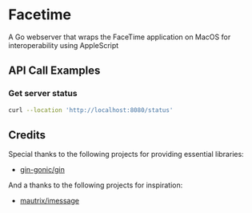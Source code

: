 # Facetime
A Go webserver that wraps the FaceTime application on MacOS for interoperability using AppleScript

## API Call Examples
### Get server status
```bash
curl --location 'http://localhost:8080/status'
```

## Credits
Special thanks to the following projects for providing essential libraries:
- [gin-gonic/gin](https://github.com/gin-gonic/gin)

And a thanks to the following projects for inspiration:
- [mautrix/imessage](https://github.com/mautrix/imessage)
